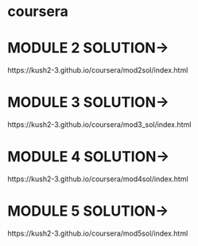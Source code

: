 # coursera
<h1>MODULE 2 SOLUTION-></h1>
https://kush2-3.github.io/coursera/mod2sol/index.html
<h1>MODULE 3 SOLUTION-></h1>
https://kush2-3.github.io/coursera/mod3_sol/index.html
<h1>MODULE 4 SOLUTION-></h1>
https://kush2-3.github.io/coursera/mod4sol/index.html
<h1>MODULE 5 SOLUTION-></h1>
https://kush2-3.github.io/coursera/mod5sol/index.html
